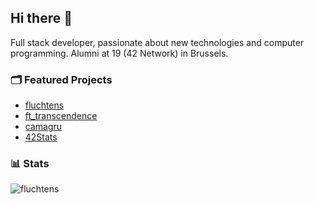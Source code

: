 ## Hi there 👋

Full stack developer, passionate about new technologies and computer programming. Alumni at 19 (42 Network) in Brussels.

### 🗂️ Featured Projects

- [fluchtens](https://fluchtens.com)
- [ft_transcendence](https://pong.fluchtens.com)
- [camagru](https://camagru.fluchtens.com)
- [42Stats](https://42stats.fluchtens.com)

### 📊 Stats

<img src="https://github-readme-stats.vercel.app/api/top-langs?username=fluchtens&show_icons=true&locale=en&layout=compact&theme=github_dark" alt="fluchtens"/>
